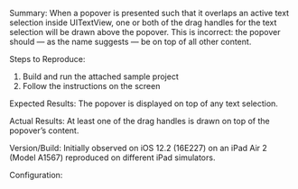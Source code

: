 Summary:
When a popover is presented such that it overlaps an active text selection inside UITextView, one or both of the drag handles for the text selection will be drawn above the popover. This is incorrect: the popover should — as the name suggests — be on top of all other content.

Steps to Reproduce:
1. Build and run the attached sample project
2. Follow the instructions on the screen

Expected Results:
The popover is displayed on top of any text selection.

Actual Results:
At least one of the drag handles is drawn on top of the popover’s content.

Version/Build:
Initially observed on iOS 12.2 (16E227) on an iPad Air 2 (Model A1567) reproduced on different iPad simulators.

Configuration:

